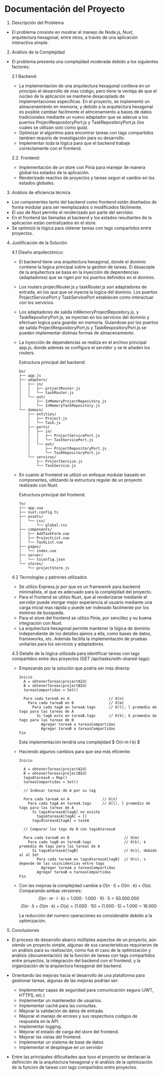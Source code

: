 # Documentación del Proyecto

1. Descripción del Problema

- El problema consiste en mostrar el manejo de Node.js, Nuxt, arquitectura hexagonal, entre otros, a través de una aplicación interactiva simple.

2. Análisis de la Complejidad

- El problema presenta una complejidad moderada debido a los siguientes factores:

  2.1 Backend:

  - La implementacion de una arquitectura hexagonal conlleva en un principio el desarrollo de mas código, pero tiene la ventaja de que el núcleo de la aplicación se mantiene desacoplado de implementaciones especificas. En el proyecto, se implementó un almacenamiento en memoria, y debido a la arquitectura hexagonal es posible cambiar facilmente el almcenamiento a bases de datos tradicionales mediante un nuevo adaptador que se adecue a los puertos ProjectRespositoryPort.js y TaskRepositoryPort.js (los cuales se utilizan solo como guía).
  - Optimizar el algoritmo para encontrar tareas con tags compartidos tambien requirio de investigación para su desarrollo.
  - Implementar toda la lógica para que el backend trabaje correctamente con el frontend.

  2.2. Frontend: 

  - Implementación de un store con Pinia para manejar de manera global los estados de la aplicación.
  - Renderizado reactivo de proyectos y tareas segun el cambio en los estados globales.


3. Análisis de eficiencia técnica

  - Los componentes tanto del backend como frontend están diseñados de forma modular para ser reemplazados o modificados fácilmente.
  - El uso de Nuxt permite el renderizado por parte del servidor.
  - En el frontend las llamadas al backend y los estados resultantes de la aplicacion están centralizados en el store.
  - Se optimizó la lógica para obtener tareas con tags compartidos entre proyectos.


4. Justificación de la Solución

    4.1 Diseño arquitectónico:

    - El backend tiene una arquitectura hexagonal, donde el dominio contiene la logica principal sobre la gestion de tareas. El desacople de la arquitectura se basa en la inyección de dependencias (adaptadores) que se rigen por los puertos definidos en el dominio.

    - Los routers projectRouter.js y taskRouter.js son adaptadores de entrada, en los que que se inyecta la logica del dominio. Los puertos ProjectServicePort y TaskServicePort establecen como interactuar con los servicios.

    - Los adaptadores de salida InMemoryProjectRepository.js, y TaskRepositoryPort.js, se inyectan en los servicios del dominio y efectuan logica para guardar en memoria. Guiandose por los puertos de salida ProjectRespositoryPort.js y TaskRespositoryPort.js se pueden implementar distinas formas de almacenamiento.

    - La inyección de dependencias se realiza en el archivo principal app.js, donde además se configura el servidor y se le añaden los routers.
  
      Estructura principal del backend:

      ```
      be/
      ├── app.js
      ├── adapters/
      │   ├── in/
      │   │   ├── projectRouter.js
      │   │   └── taskRouter.js
      │   └── out/
      │       ├── InMemoryProjectRepository.js
      │       └── InMemoryTaskRepository.js
      └── domain/
          ├── entities/
          │   ├── Project.js
          │   └── Task.js
          ├── ports/
          │   ├── in/
          │   │   ├── ProjectServicePort.js
          │   │   └── TaskServicePort.js
          │   └── out/
          │       ├── ProjectRepositoryPort.js
          │       └── TaskRepositoryPort.js
          └── services/
              ├── ProjectService.js
              └── TaskService.js
      ```

    - En cuanto al frontend se utilizó un enfoque modular basado en componentes, utilizando la estructura regular de un proyecto realizado con Nuxt. 

      Estructura principal del frontend:

      ```
      fe/
      ├── app.vue
      ├── nuxt.config.ts
      ├── assets/
      │   └── css/
      │       └── global.css
      ├── components/
      │   ├── AddTaskForm.vue
      │   ├── ProjectList.vue
      │   └── TaskList.vue
      ├── pages/
      │   └── index.vue
      ├── server/
      │   └── tsconfig.json
      └── stores/
          └── projectStore.js
      ```


    4.2 Tecnologías y patrones utilizados

    - Se utilizo Express.js por que es un framework para backend minimalista, el que es adecuado para la complejidad del proyecto.
    - Para el frontend se utilizo Nuxt, que al renderizarse mediante el servidor puede otorgar mejor experiencia al usuario mediante una carga inicial mas rápida y puede ser indexado facilmente por los motores de busqueda.
    - Para el store del frontend se utilizo Pinia, por sencillez y su buena integración con Nuxt.
    - La arquitectura hexagonal permite mantener la lógica de dominio independiente de los detalles ajenos a ella, como bases de datos, frameworks, etc. Además facilita la implementación de pruebas unitarias para los servicios y adaptadores.

    4.3 Detalle de la lógica utilizada para identificar tareas con tags compartidos entre dos proyectos (GET /api/tasks/with-shared-tags):
    - Empezando por la solución que podría ser más directa:
      ```
      Inicio
        A = obtenerTareas(projectAId)
        B = obtenerTareas(projectBId)
        tareasCompartidas = Set()

        Para cada tareaA en A                  // O(n)
          Para cada tareaB en B                // O(m)
            Para cada tagA en tareaA.tags      // O(l), l promedio de tags para las tareas de A
              Si tagA esta en tareaB.tags      // O(k), k promedio de tags para las tareas de B
                Agregar tareaA a tareasCompartidas
                Agregar tareaB a tareasCompartidas
      Fin
      ```
      Esta implementación tendría una complejidad $ O(n⋅m⋅l⋅k) $

    - Haciendo algunos cambios para que sea más eficiente:

      ```
      Inicio

        A = obtenerTareas(projectAId)
        B = obtenerTareas(projectBId)
        tagsAtareasA = Map()
        tareasCompartidas = Set()

        // Indexar tareas de A por su tag

        Para cada tareaA en A               // O(n)
          Para cada tagA en tareaA.tags     // O(l), l promedio de tags para las tareas de A
            Si tagsAtareasA[tagA] no existe
              tagsAtareasA[tagA] = []
            tagsAtareasA[tagA] = taskA
        
        // Comparar los tags de B con tagsAtareasA

        Para cada tareaB en B                         // O(m)
          Para cada tagB en tareaB.tags               // O(k), k promedio de tags para las tareas de A
            Si tagsAtareasA[tagB]                     // O(1), debido al al Set
              Para cada tareaA en tagsAtareasA[tagB]  // O(s), s depende de las coincidencias entre tags
                Agregar tareaA a tareasCompartidas
              Agregar tareaB a tareasCompartidas
      Fin
      ```
    - Con las mejoras la complejidad cambia a $O(n ⋅ l) + O(m ⋅ k) + O(s)$. Comparando ambas versiones:
      $$O(n⋅m⋅l⋅k) = 1.000⋅1.000⋅10⋅5 = 50.000.000$$
      $$O(n ⋅ l) + O(m ⋅ k) + O(s) = (1.000⋅10)+ (1.000⋅5) + 1.000 = 16.000$$

      La reducción del numero operaciones es considerable debido a la optimización.
  

5. Conclusiones
  - El proceso de desarrollo abarco múltiples aspectos de un proyecto, aún siendo un proyecto simple, algunas de sus características requirieron de un análisis para su realización, como fue el caso de la optimización y análisis (documentación) de la función de tareas con tags compartidos entre proyectos, la integración del backend con el frontend, y la organización de la arquiectura hexagonal del backend.

- Orientando las mejoras hacia el desarrollo de una plataforma para gestionar tareas, algunas de las mejoras podrían ser:
  - Implementar capas de seguridad para comunicación segura (JWT, HTTPS, etc.)
  - Implementar un mantenedor de usuarios.
  - Implementar caché para las consultas.
  - Mejorar la validación de datos de entrada.
  - Mejorar el manejo de errores y sus respectivos codigos de respuesta en la API.
  - Implementar logging.
  - Mejorar el estado de carga del store del frontend.
  - Mejorar las vistas del frontend.
  - Implementar un sistema de base de datos.
  - Implementar el despliegue en un servidor

- Entre las principales dificultades que tuvo el proyecto se destacan la definición de la arquitectura hexagonal y el análisis de la optimización de la funcion de tareas con tags compartidos entre proyectos.